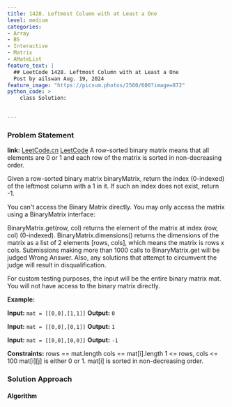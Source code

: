 ```yaml
---
title: 1428. Leftmost Column with at Least a One
level: medium
categories:
- Array
- BS
- Interactive
- Matrix
- AMateList
feature_text: |
  ## LeetCode 1428. Leftmost Column with at Least a One
  Post by ailswan Aug. 19, 2024
feature_image: "https://picsum.photos/2560/600?image=872"
python_code: >
    class Solution:
   

---
```


### Problem Statement
**link:**
[LeetCode.cn](https://leetcode.cn/problems/leftmost-column-with-at-least-a-one/)
[LeetCode](https://leetcode.com/leftmost-column-with-at-least-a-one/)
A row-sorted binary matrix means that all elements are 0 or 1 and each row of the matrix is sorted in non-decreasing order.

Given a row-sorted binary matrix binaryMatrix, return the index (0-indexed) of the leftmost column with a 1 in it. If such an index does not exist, return -1.

You can't access the Binary Matrix directly. You may only access the matrix using a BinaryMatrix interface:

BinaryMatrix.get(row, col) returns the element of the matrix at index (row, col) (0-indexed).
BinaryMatrix.dimensions() returns the dimensions of the matrix as a list of 2 elements [rows, cols], which means the matrix is rows x cols.
Submissions making more than 1000 calls to BinaryMatrix.get will be judged Wrong Answer. Also, any solutions that attempt to circumvent the judge will result in disqualification.

For custom testing purposes, the input will be the entire binary matrix mat. You will not have access to the binary matrix directly.


**Example:**

**Input:** `mat = [[0,0],[1,1]]`
**Output:** `0`

**Input:** `mat = [[0,0],[0,1]]`
**Output:** `1`

**Input:** `mat = [[0,0],[0,0]]`
**Output:** `-1`

**Constraints:**
rows == mat.length
cols == mat[i].length
1 <= rows, cols <= 100
mat[i][j] is either 0 or 1.
mat[i] is sorted in non-decreasing order.

### Solution Approach
 
#### Algorithm
 